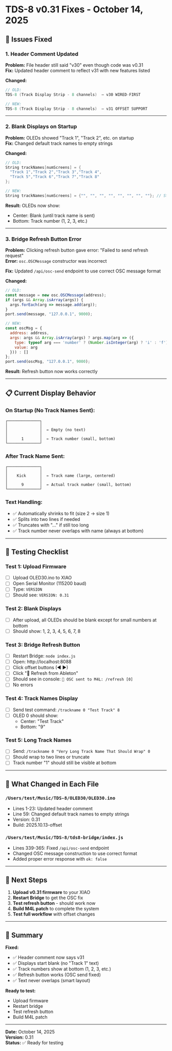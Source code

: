 # TDS-8 v0.31 Fixes - October 14, 2025

## 🐛 Issues Fixed

### 1. **Header Comment Updated**
**Problem:** File header still said "v30" even though code was v0.31  
**Fix:** Updated header comment to reflect v31 with new features listed

**Changed:**
```cpp
// OLD:
TDS-8 (Track Display Strip - 8 channels)  — v30 WIRED-FIRST

// NEW:
TDS-8 (Track Display Strip - 8 channels)  — v31 OFFSET SUPPORT
```

---

### 2. **Blank Displays on Startup**
**Problem:** OLEDs showed "Track 1", "Track 2", etc. on startup  
**Fix:** Changed default track names to empty strings

**Changed:**
```cpp
// OLD:
String trackNames[numScreens] = {
  "Track 1","Track 2","Track 3","Track 4",
  "Track 5","Track 6","Track 7","Track 8"
};

// NEW:
String trackNames[numScreens] = {"", "", "", "", "", "", "", ""}; // Start blank
```

**Result:** OLEDs now show:
- Center: Blank (until track name is sent)
- Bottom: Track number (1, 2, 3, etc.)

---

### 3. **Bridge Refresh Button Error**
**Problem:** Clicking refresh button gave error: "Failed to send refresh request"  
**Error:** `osc.OSCMessage` constructor was incorrect

**Fix:** Updated `/api/osc-send` endpoint to use correct OSC message format

**Changed:**
```javascript
// OLD:
const message = new osc.OSCMessage(address);
if (args && Array.isArray(args)) {
  args.forEach(arg => message.add(arg));
}
port.send(message, "127.0.0.1", 9000);

// NEW:
const oscMsg = {
  address: address,
  args: args && Array.isArray(args) ? args.map(arg => ({
    type: typeof arg === 'number' ? (Number.isInteger(arg) ? 'i' : 'f') : 's',
    value: arg
  })) : []
};
port.send(oscMsg, "127.0.0.1", 9000);
```

**Result:** Refresh button now works correctly

---

## 📋 Current Display Behavior

### **On Startup (No Track Names Sent):**
```
┌──────────────┐
│              │
│              │  ← Empty (no text)
│              │
│      1       │  ← Track number (small, bottom)
└──────────────┘
```

### **After Track Name Sent:**
```
┌──────────────┐
│              │
│    Kick      │  ← Track name (large, centered)
│              │
│      9       │  ← Actual track number (small, bottom)
└──────────────┘
```

### **Text Handling:**
- ✅ Automatically shrinks to fit (size 2 → size 1)
- ✅ Splits into two lines if needed
- ✅ Truncates with "..." if still too long
- ✅ Track number never overlaps with name (always at bottom)

---

## 🧪 Testing Checklist

### Test 1: Upload Firmware
- [ ] Upload OLED30.ino to XIAO
- [ ] Open Serial Monitor (115200 baud)
- [ ] Type: `VERSION`
- [ ] Should see: `VERSION: 0.31`

### Test 2: Blank Displays
- [ ] After upload, all OLEDs should be blank except for small numbers at bottom
- [ ] Should show: 1, 2, 3, 4, 5, 6, 7, 8

### Test 3: Bridge Refresh Button
- [ ] Restart Bridge: `node index.js`
- [ ] Open: http://localhost:8088
- [ ] Click offset buttons (◀ ▶)
- [ ] Click "🔄 Refresh from Ableton"
- [ ] Should see in console: `📡 OSC sent to M4L: /refresh [0]`
- [ ] No errors

### Test 4: Track Names Display
- [ ] Send test command: `/trackname 0 "Test Track" 8`
- [ ] OLED 0 should show:
  - Center: "Test Track"
  - Bottom: "9"

### Test 5: Long Track Names
- [ ] Send: `/trackname 0 "Very Long Track Name That Should Wrap" 0`
- [ ] Should wrap to two lines or truncate
- [ ] Track number "1" should still be visible at bottom

---

## 🔄 What Changed in Each File

### `/Users/test/Music/TDS-8/OLED30/OLED30.ino`
- Lines 1-23: Updated header comment
- Line 59: Changed default track names to empty strings
- Version: 0.31
- Build: 2025.10.13-offset

### `/Users/test/Music/TDS-8/tds8-bridge/index.js`
- Lines 339-365: Fixed `/api/osc-send` endpoint
- Changed OSC message construction to use correct format
- Added proper error response with `ok: false`

---

## 🚀 Next Steps

1. **Upload v0.31 firmware** to your XIAO
2. **Restart Bridge** to get the OSC fix
3. **Test refresh button** - should work now
4. **Build M4L patch** to complete the system
5. **Test full workflow** with offset changes

---

## 📝 Summary

**Fixed:**
- ✅ Header comment now says v31
- ✅ Displays start blank (no "Track 1" text)
- ✅ Track numbers show at bottom (1, 2, 3, etc.)
- ✅ Refresh button works (OSC send fixed)
- ✅ Text never overlaps (smart layout)

**Ready to test:**
- Upload firmware
- Restart bridge
- Test refresh button
- Build M4L patch

---

**Date:** October 14, 2025  
**Version:** 0.31  
**Status:** ✅ Ready for testing
